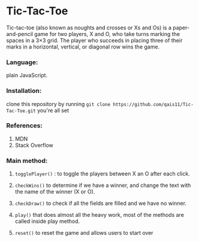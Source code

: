 # **Tic-Tac-Toe**

Tic-tac-toe (also known as noughts and crosses or Xs and Os) is a paper-and-pencil game for two players, X and O, who take turns marking the spaces in a 3×3 grid. The player who succeeds in placing three of their marks in a horizontal, vertical, or diagonal row wins the game.

### **Language:** 
plain JavaScript.


### **Installation:** 
clone this repository by running 
`git clone https://github.com/qais11/Tic-Tac-Toe.git`
you're all set

### **References:**
1. MDN
2. Stack Overflow

### **Main method:**

1. `togglePlayer()` : to toggle the players between X an O after each click.
2. `checkWins()` to determine if we have a winner, and change the text with the name of the winner (X or O).

3. `checkDraw()` to check if all the fields are filled and we have no winner.
4. `play()` that does almost all the heavy work, most of the methods are called inside play method.

5. `reset()` to reset the game and allows users to start over
